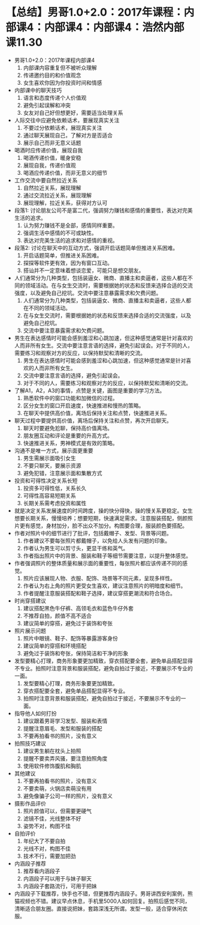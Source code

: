 # 【总结】男哥1.0+2.0：2017年课程：内部课4：内部课4：内部课4：浩然内部课11.30

-   男哥1.0+2.0：2017年课程内部课4
    1.  内部课内容重复但不被听众理解
    2.  传递邀约目的和价值观念
    3.  女生喜欢你因为你投资时间和情感
-   内部课中的聊天技巧
    1.  语言和态度传递个人价值观
    2.  避免引起误解和冲突
    3.  女友对自己好但想更好，需要适当处理关系
-   人际交往中应避免依赖话术，要展现真实关注
    1.  不要过分依赖话术，展现真实关注
    2.  通过聊天展现自己，了解对方是否适合
    3.  展示自己而非无意义话题
-   喝酒时应传递价值，展现自我
    1.  喝酒传递价值，暖身安稳
    2.  展现自我，传递价值观
    3.  喝酒应传递价值，而非无意义的细节
-   工作交流中要自然拉近关系
    1.  自然拉近关系，展现理解
    2.  通过交流拉近关系，展现理解
    3.  展现理解，拉近关系，获得对方认可
-   段落1: 讨论朋友公司不是富二代，强调努力赚钱和感情的重要性，表达对完美生活的追求。
    1.  认为努力赚钱不是全部，感情同样重要。
    2.  强调生活中感情的不可或缺性。
    3.  表达对完美生活的追求和对感情的重视。
-   段落2: 讨论在聊天中的互动方式，强调开启话题简单但推进关系困难。
    1.  开启话题简单，但推进关系困难。
    2.  探探等软件更有效，因为有窗口互动。
    3.  搭讪并不一定意味着想谈恋爱，可能只是想交朋友。
-   人们通常分为几种类型，包括装逼女、微商、直播主和卖逼者，这些人都在不同的领域活动。在与女生交流时，需要根据她的状态和反馈来选择合适的交流强度，以及避免自己挖坑。交流中要注意暴露需求和欠费问题。
    1.  人们通常分为几种类型，包括装逼女、微商、直播主和卖逼者，这些人都在不同的领域活动。
    2.  在与女生交流时，需要根据她的状态和反馈来选择合适的交流强度，以及避免自己挖坑。
    3.  交流中要注意暴露需求和欠费问题。
-   男生在表达感情时可能会感到羞涩和心跳加速，但这种感觉通常是针对喜欢的人而非所有女生。交流中要注意言语的选择，避免引起误会。对于不同的人，需要练习和观察对方的反应，以保持默契和清晰的交流。
    1.  男生在表达感情时可能会感到羞涩和心跳加速，但这种感觉通常是针对喜欢的人而非所有女生。
    2.  交流中要注意言语的选择，避免引起误会。
    3.  对于不同的人，需要练习和观察对方的反应，以保持默契和清晰的交流。
-   了解A1，A2，A3的事情，点赞是关键，画图是重要的学习方法。
    1.  熟悉软件中的窗口功能和加微信的过程。
    2.  区分女生的窗口开启速度，快速推进和慢热的策略。
    3.  在聊天中提供高价值，离场后保持关注和点赞，快速推进关系。
-   聊天过程中要提供高价值，离场后保持关注和点赞，再次开启聊天。
    1.  聊天时要避免尬聊，保持高价值离场。
    2.  朋友圈互动和评论是重要的升高方式。
    3.  快速推进关系，男神模式是有效的策略。
-   沟通不是唯一方式，展示面更重要
    1.  男生需展示面吸引女生
    2.  不要只聊天，要展示资源
    3.  避免犯错，注意展示面和集散方式
-   投资和可得性决定关系长短
    1.  投资多可得性低，关系长久
    2.  可得性高容易短期关系
    3.  长期关系需考虑投资和属性
-   就是决定关系发展速度的时间跨度，操的快分得快，操的慢关系更稳定。女生想要长期关系，慢慢培养；想要短期，快速满足需求。注意服装搭配，侧颜照片更有感觉，身材加分，脸不出众不加分。构图要合理，服装颜色要搭配。
-   作者对照片中的细节进行了批评，包括戴帽子、发型、背景等问题。
    1.  作者建议不要每张照片都戴帽子，以免给人头发有问题的印象。
    2.  作者认为男生可以剪寸头，更显干练和英气。
    3.  作者指出照片中的背景、服装和鞋子等细节需要注意，以提升整体感觉。
-   作者强调照片的整体质量和展示面的重要性，每张照片都应该传递不同的感觉。
    1.  照片应该展现人物、衣服、配饰、场景等不同元素，呈现多样性。
    2.  作者认为右上角的照片更受女生喜欢，建议注意照片的明暗度和细节。
    3.  作者提醒注意服装搭配和鞋子选择，建议穿搭更潮流和符合场合。
-   时尚穿搭建议
    1.  建议搭配黑色牛仔裤、高领毛衣和蓝色牛仔外套
    2.  不推荐自拍，颜值不高不适合
    3.  建议简单的穿搭，避免过于装饰和夸张
-   照片展示问题
    1.  照片中眼镜、鞋子、配饰等暴露游客身份
    2.  建议简单的穿搭和环境搭配
    3.  避免过于装饰和夸张，保持简洁和干净的形象
-   发型要精心打理，商务形象要更加精致，穿衣搭配要全套，避免单品搭配显得不专业。拍照时注意背景和服装搭配，避免自拍过于接近，不要展示不专业的一面。
    1.  发型要精心打理，商务形象要更加精致。
    2.  穿衣搭配要全套，避免单品搭配显得不专业。
    3.  拍照时注意背景和服装搭配，避免自拍过于接近，不要展示不专业的一面。
-   指导他人如何打扮
    1.  建议跟着男哥学习发型、服装和表情
    2.  提醒注意眉毛、发型和服装的搭配
    3.  不要再拍看书的照片，没有意义
-   拍照技巧建议
    1.  建议男生躺在枕头上拍照
    2.  提醒不要卖弄风骚，要注意拍照角度
    3.  使用软件修饰腹肌和胸肌
-   其他建议
    1.  不要再拍看书的照片，没有意义
    2.  不要卖萌，火锅店卖萌没有用
    3.  避免像骗子公司一样的照片，没有意义
-   摄影作品评价
    1.  照片颜值可以，但需要更硬气
    2.  滤镜不佳，光线整体不好
    3.  姿势不对，构图不佳
-   自拍评价
    1.  年纪大了不要自拍
    2.  光线不对，构图不佳
    3.  技术不行，需要加把劲
-   内涵段子推荐
    1.  推荐看内涵段子
    2.  内涵段子可以用于与妹子聊天
    3.  内涵段子套路流行，可用于把妹
-   内涵段子下载推荐，快手也不错，但更推荐内涵段子。男哥讲西安利案例，熊猫视频也不错。建议早点休息，手机里5000人如何回复。拍照后感觉不同，清晰适合朋友圈。直接说把妹，套路深浅无所谓。发型一般，适合穿休闲衣服。